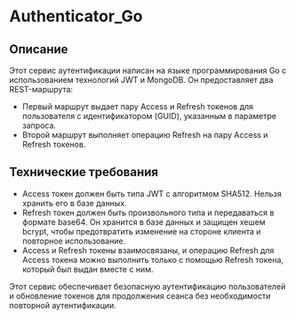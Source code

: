 # Authenticator_Go

## Описание

Этот сервис аутентификации написан на языке программирования Go с использованием технологий JWT и MongoDB. Он предоставляет два REST-маршрута:

- Первый маршрут выдает пару Access и Refresh токенов для пользователя с идентификатором (GUID), указанным в параметре запроса.
- Второй маршрут выполняет операцию Refresh на пару Access и Refresh токенов.

## Технические требования

- Access токен должен быть типа JWT с алгоритмом SHA512. Нельзя хранить его в базе данных.
- Refresh токен должен быть произвольного типа и передаваться в формате base64. Он хранится в базе данных и защищен хешем bcrypt, чтобы предотвратить изменение на стороне клиента и повторное использование.
- Access и Refresh токены взаимосвязаны, и операцию Refresh для Access токена можно выполнить только с помощью Refresh токена, который был выдан вместе с ним.

Этот сервис обеспечивает безопасную аутентификацию пользователей и обновление токенов для продолжения сеанса без необходимости повторной аутентификации.
